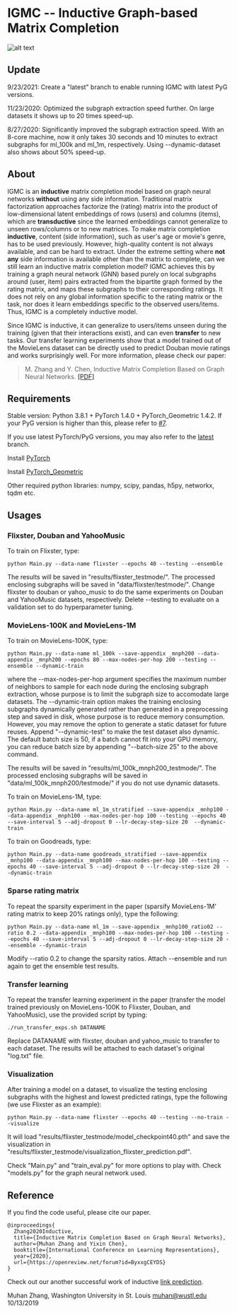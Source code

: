 IGMC -- Inductive Graph-based Matrix Completion
===============================================================================

![alt text](https://github.com/muhanzhang/IGMC/raw/master/overall2.svg?sanitize=true "Illustration of IGMC")

Update
------

9/23/2021: Create a "latest" branch to enable running IGMC with latest PyG versions.

11/23/2020: Optimized the subgraph extraction speed further. On large datasets it shows up to 20 times speed-up.

8/27/2020: Significantly improved the subgraph extraction speed. With an 8-core machine, now it only takes 30 seconds and 10 minutes to extract subgraphs for ml_100k and ml_1m, respectively. Using --dynamic-dataset also shows about 50% speed-up.

About
-----

IGMC is an __inductive__ matrix completion model based on graph neural networks __without__ using any side information. Traditional matrix factorization approaches factorize the (rating) matrix into the product of low-dimensional latent embeddings of rows (users) and columns (items), which are __transductive__ since the learned embeddings cannot generalize to unseen rows/columns or to new matrices. To make matrix completion __inductive__, content (side information), such as user's age or movie's genre, has to be used previously. However, high-quality content is not always available, and can be hard to extract. Under the extreme setting where __not any__ side information is available other than the matrix to complete, can we still learn an inductive matrix completion model? IGMC achieves this by training a graph neural network (GNN) based purely on local subgraphs around (user, item) pairs extracted from the bipartite graph formed by the rating matrix, and maps these subgraphs to their corresponding ratings. It does not rely on any global information specific to the rating matrix or the task, nor does it learn embeddings specific to the observed users/items. Thus, IGMC is a completely inductive model. 

Since IGMC is inductive, it can generalize to users/items unseen during the training (given that their interactions exist), and can even __transfer__ to new tasks. Our transfer learning experiments show that a model trained out of the MovieLens dataset can be directly used to predict Douban movie ratings and works surprisingly well. For more information, please check our paper:
> M. Zhang and Y. Chen, Inductive Matrix Completion Based on Graph Neural Networks. [\[PDF\]](https://openreview.net/pdf?id=ByxxgCEYDS)

Requirements
------------

Stable version: Python 3.8.1 + PyTorch 1.4.0 + PyTorch_Geometric 1.4.2. If your PyG version is higher than this, please refer to [#7](https://github.com/muhanzhang/IGMC/issues/7).

If you use latest PyTorch/PyG versions, you may also refer to the [latest](https://github.com/muhanzhang/IGMC/tree/latest) branch.

Install [PyTorch](https://pytorch.org/)

Install [PyTorch_Geometric](https://rusty1s.github.io/pytorch_geometric/build/html/notes/installation.html)

Other required python libraries: numpy, scipy, pandas, h5py, networkx, tqdm etc.

Usages
------

### Flixster, Douban and YahooMusic

To train on Flixster, type:

    python Main.py --data-name flixster --epochs 40 --testing --ensemble

The results will be saved in "results/flixster\_testmode/". The processed enclosing subgraphs will be saved in "data/flixster/testmode/". Change flixster to douban or yahoo\_music to do the same experiments on Douban and YahooMusic datasets, respectively. Delete --testing to evaluate on a validation set to do hyperparameter tuning.

### MovieLens-100K and MovieLens-1M

To train on MovieLens-100K, type:

    python Main.py --data-name ml_100k --save-appendix _mnph200 --data-appendix _mnph200 --epochs 80 --max-nodes-per-hop 200 --testing --ensemble --dynamic-train

where the --max-nodes-per-hop argument specifies the maximum number of neighbors to sample for each node during the enclosing subgraph extraction, whose purpose is to limit the subgraph size to accomodate large datasets. The --dynamic-train option makes the training enclosing subgraphs dynamically generated rather than generated in a preprocessing step and saved in disk, whose purpose is to reduce memory consumption. However, you may remove the option to generate a static dataset for future reuses. Append "--dynamic-test" to make the test dataset also dynamic. The default batch size is 50, if a batch cannot fit into your GPU memory, you can reduce batch size by appending "--batch-size 25" to the above command.

The results will be saved in "results/ml\_100k\_mnph200\_testmode/". The processed enclosing subgraphs will be saved in "data/ml\_100k\_mnph200/testmode/" if you do not use dynamic datasets. 

To train on MovieLens-1M, type:
    
    python Main.py --data-name ml_1m_stratified --save-appendix _mnhp100 --data-appendix _mnph100 --max-nodes-per-hop 100 --testing --epochs 40 --save-interval 5 --adj-dropout 0 --lr-decay-step-size 20  --dynamic-train
    

To train on Goodreads, type:
    
    python Main.py --data-name goodreads_stratified --save-appendix _mnhp100 --data-appendix _mnph100 --max-nodes-per-hop 100 --testing --epochs 40 --save-interval 5 --adj-dropout 0 --lr-decay-step-size 20  --dynamic-train

### Sparse rating matrix

To repeat the sparsity experiment in the paper (sparsify MovieLens-1M' rating matrix to keep 20% ratings only), type the following:

    python Main.py --data-name ml_1m --save-appendix _mnhp100_ratio02 --ratio 0.2 --data-appendix _mnph100 --max-nodes-per-hop 100 --testing --epochs 40 --save-interval 5 --adj-dropout 0 --lr-decay-step-size 20 --ensemble --dynamic-train

Modify --ratio 0.2 to change the sparsity ratios. Attach --ensemble and run again to get the ensemble test results.

### Transfer learning

To repeat the transfer learning experiment in the paper (transfer the model trained previously on MovieLens-100K to Flixster, Douban, and YahooMusic), use the provided script by typing:

    ./run_transfer_exps.sh DATANAME

Replace DATANAME with flixster, douban and yahoo_music to transfer to each dataset. The results will be attached to each dataset's original "log.txt" file.

### Visualization

After training a model on a dataset, to visualize the testing enclosing subgraphs with the highest and lowest predicted ratings, type the following (we use Flixster as an example):

    python Main.py --data-name flixster --epochs 40 --testing --no-train --visualize

It will load "results/flixster\_testmode/model\_checkpoint40.pth" and save the visualization in "results/flixster\_testmode/visualization_flixster_prediction.pdf".

Check "Main.py" and "train\_eval.py" for more options to play with. Check "models.py" for the graph neural network used.

Reference
---------

If you find the code useful, please cite our paper.

    @inproceedings{
      Zhang2020Inductive,
      title={Inductive Matrix Completion Based on Graph Neural Networks},
      author={Muhan Zhang and Yixin Chen},
      booktitle={International Conference on Learning Representations},
      year={2020},
      url={https://openreview.net/forum?id=ByxxgCEYDS}
    }

Check out our another successful work of inductive [link prediction](https://github.com/muhanzhang/SEAL). 

Muhan Zhang, Washington University in St. Louis
muhan@wustl.edu
10/13/2019

